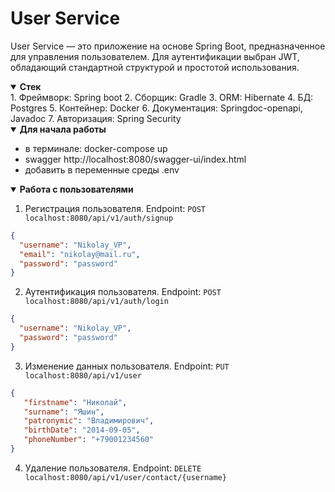 # User Service

User Service — это приложение на основе Spring Boot,
предназначенное для управления пользователем. Для аутентификации выбран JWT,
обладающий стандартной структурой и простотой использования.

<details open>
<summary><b>Стек</b></summary>
1. Фреймворк: Spring boot
2. Сборщик: Gradle
3. ORM: Hibernate
4. БД: Postgres
5. Контейнер: Docker
6. Документация: Springdoc-openapi, Javadoc
7. Авторизация: Spring Security
</details>

<details open> 
<summary><b>Для начала работы</b></summary>

* в терминале: docker-compose up
* swagger http://localhost:8080/swagger-ui/index.html
* добавить в переменные среды .env

</details>

<details open> 
<summary><b>Работа с пользователями</b></summary>

1. Регистрация пользователя. 
Endpoint: ``POST localhost:8080/api/v1/auth/signup``

```json
{
  "username": "Nikolay_VP",
  "email": "nikolay@mail.ru",
  "password": "password"
}
```

2. Аутентификация пользователя. 
Endpoint: ``POST localhost:8080/api/v1/auth/login``

```json
{
  "username": "Nikolay_VP",
  "password": "password"
}
```

3. Изменение данных пользователя.
   Endpoint: ``PUT localhost:8080/api/v1/user``

```json
{
   "firstname": "Николай",
   "surname": "Яшин",
   "patronymic": "Владимирович",
   "birthDate": "2014-09-05",
   "phoneNumber": "+79001234560"
}
```

4. Удаление пользователя.
Endpoint: ``DELETE localhost:8080/api/v1/user/contact/{username}``


</details>
